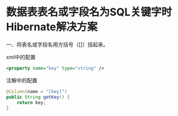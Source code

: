 # 数据表表名或字段名为SQL关键字时Hibernate解决方案

一、将表名或字段名用方括号（[]）括起来。

xml中的配置
```xml
<property name="key" type="string" /> 
```

注解中的配置
```java
@Column(name = "[key]")
public String getKey() {
    return key;
}
```

<Valine/>